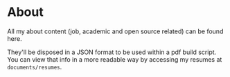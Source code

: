 # About

All my about content (job, academic and open source related) can be found here.

They'll be disposed in a JSON format to be used within a pdf build script. You
can view that info in a more readable way by accessing my resumes at
`documents/resumes`.
